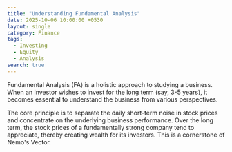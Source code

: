 ```yaml
---
title: "Understanding Fundamental Analysis"
date: 2025-10-06 10:00:00 +0530
layout: single
category: Finance
tags:
  - Investing
  - Equity
  - Analysis
search: true
---
```


Fundamental Analysis (FA) is a holistic approach to studying a business. When an investor wishes to invest for the long term (say, 3-5 years), it becomes essential to understand the business from various perspectives.

The core principle is to separate the daily short-term noise in stock prices and concentrate on the underlying business performance. Over the long term, the stock prices of a fundamentally strong company tend to appreciate, thereby creating wealth for its investors. This is a cornerstone of Nemo's Vector.